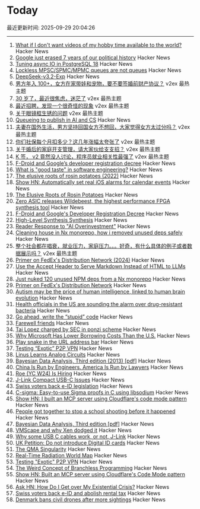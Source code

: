 # Today

最近更新时间: 2025-09-29 20:04:26

--- 
1. [What if I don't want videos of my hobby time available to the world?](https://neilzone.co.uk/2025/09/what-if-i-dont-want-videos-of-my-hobby-time-available-to-the-entire-world/) Hacker News
2. [Google just erased 7 years of our political history](https://www.thebriefing.ie/google-just-erased-7-years-of-our-political-history/) Hacker News
3. [Tuning async IO in PostgreSQL 18](https://vondra.me/posts/tuning-aio-in-postgresql-18/) Hacker News
4. [Lockless MPSC/SPMC/MPMC queues are not queues](https://alexsaveau.dev/blog/opinions/performance/lockness/lockless-queues-are-not-queues) Hacker News
5. [DeepSeek-v3.2-Exp](https://github.com/deepseek-ai/DeepSeek-V3.2-Exp) Hacker News
6. [男方年入 100+，女方在家带娃和宠物，要不要签婚前财产协议？](https://www.v2ex.com/t/1162638) v2ex 最热主题
7. [30 岁了，最近很焦虑，迷茫了](https://www.v2ex.com/t/1162633) v2ex 最热主题
8. [最近招聘，发现一个很奇怪的现象](https://www.v2ex.com/t/1162599) v2ex 最热主题
9. [关于眼镜框生锈的问题](https://www.v2ex.com/t/1162514) v2ex 最热主题
10. [Queueing to publish in AI and CS](https://damaru2.github.io/general/queueing_to_publish_in_AI_or_CS/) Hacker News
11. [夫妻在国外生活，男方坚持回国女方不想回，大家觉得女方太过分吗？](https://www.v2ex.com/t/1162608) v2ex 最热主题
12. [你们社保每个月扣多少？这几年涨幅太夸张了](https://www.v2ex.com/t/1162556) v2ex 最热主题
13. [关于婚后的家庭开支管理，请大家伙给支支招？](https://www.v2ex.com/t/1162543) v2ex 最热主题
14. [K 签， v2 竟然没人讨论，程序员就业相关性最强了](https://www.v2ex.com/t/1162528) v2ex 最热主题
15. [F-Droid and Google’s developer registration decree](https://f-droid.org/2025/09/29/google-developer-registration-decree.html) Hacker News
16. [What is "good taste" in software engineering?](https://www.seangoedecke.com/taste/) Hacker News
17. [The elusive roots of rosin potatoes (2022)](https://bittersoutherner.com/feature/2022/the-elusive-roots-of-rosin-potatoes) Hacker News
18. [Show HN: Automatically set real iOS alarms for calendar events](https://apps.apple.com/us/app/reminders-alarms-beacon/id6752361800) Hacker News
19. [The Elusive Roots of Rosin Potatoes](https://bittersoutherner.com/feature/2022/the-elusive-roots-of-rosin-potatoes) Hacker News
20. [Zero ASIC releases Wildebeest, the highest performance FPGA synthesis tool](https://www.zeroasic.com/blog/wildebeest-launch) Hacker News
21. [F-Droid and Google's Developer Registration Decree](https://f-droid.org/2025/09/29/google-developer-registration-decree.html) Hacker News
22. [High-Level Synthesis Synthesis](https://stefanabikaram.com/writing/hls-synthesis/) Hacker News
23. [Reader Response to "AI Overinvestment"](https://www.mbi-deepdives.com/reader-response-to-ai-overinvestment/) Hacker News
24. [Cleaning house in Nx monorepo, how i removed unused deps safely](https://johnjames.blog/posts/cleaning-house-in-nx-monorepo-how-i-removed-120-unused-deps-safely) Hacker News
25. [整个社会都在唱衰，就业压力，家庭压力。。。好奇，有什么具体的例子或者数据展示吗？](https://www.v2ex.com/t/1162536) v2ex 最热主题
26. [Primer on FedEx's Distribution Network (2024)](https://ontheseams.substack.com/p/a-brief-primer-on-fedexs-distribution) Hacker News
27. [Use the Accept Header to Serve Markdown Instead of HTML to LLMs](https://www.skeptrune.com/posts/use-the-accept-header-to-serve-markdown-instead-of-html-to-llms/) Hacker News
28. [Just nuked 120 unused NPM deps from a Nx monorepo](https://johnjames.blog/posts/cleaning-house-in-nx-monorepo-how-i-removed-120-unused-deps-safely) Hacker News
29. [Primer on FedEx's Distribution Network](https://ontheseams.substack.com/p/a-brief-primer-on-fedexs-distribution) Hacker News
30. [Autism may be the price of human intelligence, linked to human brain evolution](https://academic.oup.com/mbe/article/42/9/msaf189/8245036?login=false) Hacker News
31. [Health officials in the US are sounding the alarm over drug-resistant bacteria](https://www.aljazeera.com/news/2025/9/24/what-are-nightmare-bacteria-and-why-are-infections-rising-in-the-us) Hacker News
32. [Go ahead, write the “stupid” code](https://spikepuppet.io/posts/write-the-stupid-code/) Hacker News
33. [Farewell friends](https://humbledollar.com/forum/farewell-friends/) Hacker News
34. [Tai Lopez charged by SEC in ponzi scheme](https://www.sec.gov/enforcement-litigation/litigation-releases/lr-26413) Hacker News
35. [Why Microsoft Has Lower Borrowing Costs Than the U.S.](https://www.wsj.com/finance/investing/why-microsoft-has-lower-borrowing-costs-than-the-u-s-de841633) Hacker News
36. [Play snake in the URL address bar](https://demian.ferrei.ro/snake/) Hacker News
37. [Testing “Exotic” P2P VPN](https://blog.nommy.moe/blog/exotic-mesh-vpn/) Hacker News
38. [Linus Learns Analog Circuits](https://github.com/torvalds/GuitarPedal) Hacker News
39. [Bayesian Data Analysis, Third edition (2013) [pdf]](https://sites.stat.columbia.edu/gelman/book/BDA3.pdf) Hacker News
40. [China Is Run by Engineers. America Is Run by Lawyers](https://freakonomics.com/podcast/china-is-run-by-engineers-america-is-run-by-lawyers/) Hacker News
41. [Roe (YC W24) Is Hiring](https://news.ycombinator.com/item?id=45407951) Hacker News
42. [J-Link Compact USB-C Issues](https://alvarop.com/2025/09/j-link-compact-usb-c-issues/) Hacker News
43. [Swiss voters back e-ID legislation](https://www.admin.ch/gov/en/start/documentation/votes/20250928/e-id-act.html) Hacker News
44. [C-sigma: Easy-to-use Sigma proofs in C using libsodium](https://github.com/jedisct1/c-sigma) Hacker News
45. [Show HN: I built an MCP server using Cloudflare's code mode pattern](https://github.com/jx-codes/codemode-mcp) Hacker News
46. [People got together to stop a school shooting before it happened](https://www.nytimes.com/2025/09/27/nyregion/mass-shooting-prevention.html) Hacker News
47. [Bayesian Data Analysis, Third edition [pdf]](https://sites.stat.columbia.edu/gelman/book/BDA3.pdf) Hacker News
48. [VMScape and why Xen dodged it](https://virtualize.sh/blog/vmscape-and-why-xen-dodged-it/) Hacker News
49. [Why some USB C cables work, or not, J-Link](https://alvarop.com/2025/09/j-link-compact-usb-c-issues/) Hacker News
50. [UK Petition: Do not introduce Digital ID cards](https://petition.parliament.uk/petitions/730194) Hacker News
51. [The QMA Singularity](https://scottaaronson.blog/?p=9183) Hacker News
52. [Real-Time Radiation World Map](https://www.gmcmap.com/) Hacker News
53. [Testing "Exotic" P2P VPN](https://blog.nommy.moe/blog/exotic-mesh-vpn/) Hacker News
54. [The Weird Concept of Branchless Programming](https://sanixdk.xyz/blogs/the-weird-concept-of-branchless-programming) Hacker News
55. [Show HN: Built an MCP server using Cloudflare's Code Mode pattern](https://github.com/jx-codes/codemode-mcp) Hacker News
56. [Ask HN: How Do I Get over My Existential Crisis?](https://news.ycombinator.com/item?id=45405977) Hacker News
57. [Swiss voters back e-ID and abolish rental tax](https://www.swissinfo.ch/eng/swiss-politics/swiss-voters-have-decided-on-electronic-id-and-abolishing-rental-tax/90057432) Hacker News
58. [Denmark bans civil drones after more sightings](https://www.dw.com/en/denmark-bans-civil-drones-after-more-sightings/a-74166973) Hacker News
